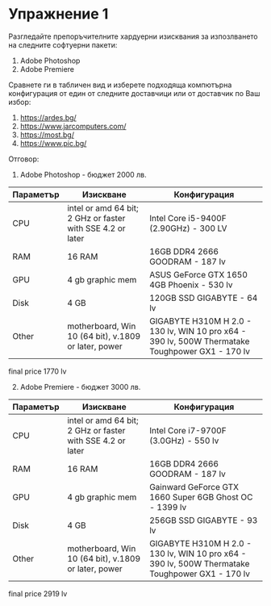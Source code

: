 # Упражнение 1 

Разгледайте препоръчителните хардуерни изисквания за изпозлването на следните софтуерни пакети:
1. Adobe Photoshop 
2. Adobe Premiere

Сравнете ги в табличен вид и изберете подходяща компютърна конфигурация от един от следните доставчици или от доставчик по Ваш избор:
1. https://ardes.bg/
2. https://www.jarcomputers.com/
3. https://most.bg/
4. https://www.pic.bg/


Отговор:

1. Adobe Photoshop - бюджет 2000 лв. 

Параметър | Изискване | Конфигурация
------------ | -------------| -------------
CPU | intel or amd 64 bit; 2 GHz or faster with SSE 4.2 or later | Intel Core i5-9400F (2.90GHz) - 300 LV
RAM | 16 RAM | 16GB DDR4 2666 GOODRAM - 187 lv
GPU | 4 gb graphic mem | ASUS GeForce GTX 1650 4GB Phoenix - 530 lv
Disk | 4 GB | 120GB SSD GIGABYTE - 64 lv
Other | motherboard, Win 10 (64 bit), v.1809 or later, power | GIGABYTE H310M H 2.0 - 130 lv, WIN 10 pro x64 - 390 lv, 500W Thermatake Toughpower GX1 - 170 lv

final price 1770 lv

2. Adobe Premiere - бюджет 3000 лв. 

Параметър | Изискване | Конфигурация
------------ | -------------| -------------
CPU | intel or amd 64 bit; 2 GHz or faster with SSE 4.2 or later | Intel Core i7-9700F (3.0GHz) - 550 lv
RAM | 16 RAM | 16GB DDR4 2666 GOODRAM - 187 lv
GPU | 4 gb graphic mem | Gainward GeForce GTX 1660 Super 6GB Ghost OC - 1399 lv
Disk | 4 GB | 256GB SSD GIGABYTE - 93 lv
Other | motherboard, Win 10 (64 bit), v.1809 or later, power | GIGABYTE H310M H 2.0 - 130 lv, WIN 10 pro x64 - 390 lv, 500W Thermatake Toughpower GX1 - 170 lv

final price 2919 lv
